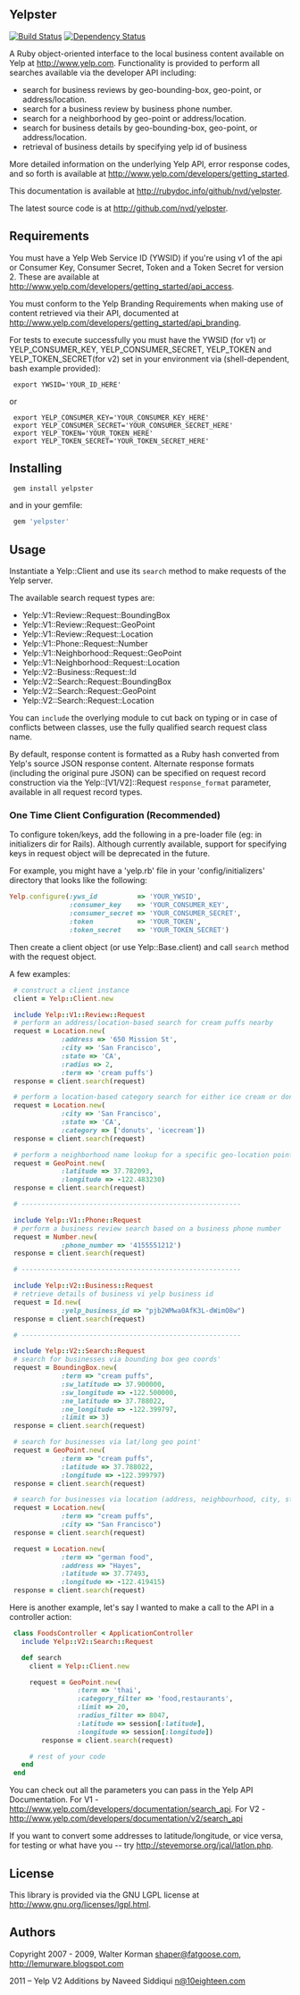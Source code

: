 ## Yelpster

[![Build Status](https://travis-ci.org/nvd/yelpster.png?branch=develop)](https://travis-ci.org/nvd/yelpster)
[![Dependency Status](https://gemnasium.com/nvd/yelpster.png)](https://gemnasium.com/nvd/yelpster)

A Ruby object-oriented interface to the local business content available
on Yelp at http://www.yelp.com.  Functionality is provided to perform
all searches available via the developer API including:

* search for business reviews by geo-bounding-box, geo-point, or address/location.
* search for a business review by business phone number.
* search for a neighborhood by geo-point or address/location.
* search for business details by geo-bounding-box, geo-point, or address/location.
* retrieval of business details by specifying yelp id of business

More detailed information on the underlying Yelp API, error response codes, and so forth is available at http://www.yelp.com/developers/getting_started.

This documentation is available at http://rubydoc.info/github/nvd/yelpster.

The latest source code is at http://github.com/nvd/yelpster.

## Requirements

You must have a Yelp Web Service ID (YWSID) if you're using v1 of the api or Consumer Key, Consumer Secret, Token and a Token Secret for version 2. These are available at http://www.yelp.com/developers/getting_started/api_access.

You must conform to the Yelp Branding Requirements when making use of content
retrieved via their API, documented at http://www.yelp.com/developers/getting_started/api_branding.

For tests to execute successfully you must have the YWSID (for v1) or YELP_CONSUMER_KEY, YELP_CONSUMER_SECRET, YELP_TOKEN and YELP_TOKEN_SECRET(for v2) set in your environment via (shell-dependent, bash example provided):

```console
 export YWSID='YOUR_ID_HERE'
```

or

```console
 export YELP_CONSUMER_KEY='YOUR_CONSUMER_KEY_HERE'
 export YELP_CONSUMER_SECRET='YOUR_CONSUMER_SECRET_HERE'
 export YELP_TOKEN='YOUR_TOKEN_HERE'
 export YELP_TOKEN_SECRET='YOUR_TOKEN_SECRET_HERE'
```

## Installing

```console
 gem install yelpster
```

and in your gemfile:

```ruby
 gem 'yelpster'
```

## Usage

Instantiate a Yelp::Client and use its ```search``` method to make requests of
the Yelp server.

The available search request types are:

* Yelp::V1::Review::Request::BoundingBox
* Yelp::V1::Review::Request::GeoPoint
* Yelp::V1::Review::Request::Location
* Yelp::V1::Phone::Request::Number
* Yelp::V1::Neighborhood::Request::GeoPoint
* Yelp::V1::Neighborhood::Request::Location
* Yelp::V2::Business::Request::Id
* Yelp::V2::Search::Request::BoundingBox
* Yelp::V2::Search::Request::GeoPoint
* Yelp::V2::Search::Request::Location

You can ```include``` the overlying module to cut back on typing
or in case of conflicts between classes, use the fully qualified search request class name.

By default, response content is formatted as a Ruby hash converted from Yelp's
source JSON response content. Alternate response formats (including the
original pure JSON) can be specified on request record construction via the
Yelp::[V1/V2]::Request ```response_format``` parameter, available in all request record
types.

### One Time Client Configuration (Recommended)
To configure token/keys, add the following in a pre-loader file (eg: in initializers dir for Rails).
Although currently available, support for specifying keys in request object will be deprecated in the future.

For example, you might have a 'yelp.rb' file in your 'config/initializers' directory that looks like the following:

```ruby
Yelp.configure(:yws_id          => 'YOUR_YWSID',
               :consumer_key    => 'YOUR_CONSUMER_KEY',
               :consumer_secret => 'YOUR_CONSUMER_SECRET',
               :token           => 'YOUR_TOKEN',
               :token_secret    => 'YOUR_TOKEN_SECRET')
```
Then create a client object (or use Yelp::Base.client) and call ```search``` method with the request object.

A few examples:

```ruby
 # construct a client instance
 client = Yelp::Client.new

 include Yelp::V1::Review::Request
 # perform an address/location-based search for cream puffs nearby
 request = Location.new(
             :address => '650 Mission St',
             :city => 'San Francisco',
             :state => 'CA',
             :radius => 2,
             :term => 'cream puffs')
 response = client.search(request)

 # perform a location-based category search for either ice cream or donut shops in SF
 request = Location.new(
             :city => 'San Francisco',
             :state => 'CA',
             :category => ['donuts', 'icecream'])
 response = client.search(request)

 # perform a neighborhood name lookup for a specific geo-location point
 request = GeoPoint.new(
             :latitude => 37.782093,
             :longitude => -122.483230)
 response = client.search(request)

 # -------------------------------------------------------

 include Yelp::V1::Phone::Request
 # perform a business review search based on a business phone number
 request = Number.new(
             :phone_number => '4155551212')
 response = client.search(request)

 # -------------------------------------------------------

 include Yelp::V2::Business::Request
 # retrieve details of business vi yelp business id
 request = Id.new(
             :yelp_business_id => "pjb2WMwa0AfK3L-dWimO8w")
 response = client.search(request)

 # -------------------------------------------------------

 include Yelp::V2::Search::Request
 # search for businesses via bounding box geo coords'
 request = BoundingBox.new(
             :term => "cream puffs",
             :sw_latitude => 37.900000,
             :sw_longitude => -122.500000,
             :ne_latitude => 37.788022,
             :ne_longitude => -122.399797,
             :limit => 3)
 response = client.search(request)

 # search for businesses via lat/long geo point'
 request = GeoPoint.new(
             :term => "cream puffs",
             :latitude => 37.788022,
             :longitude => -122.399797)
 response = client.search(request)

 # search for businesses via location (address, neighbourhood, city, state, zip, country, latitude, longitude)'
 request = Location.new(
             :term => "cream puffs",
             :city => "San Francisco")
 response = client.search(request)

 request = Location.new(
             :term => "german food",
             :address => "Hayes",
             :latitude => 37.77493,
             :longitude => -122.419415)
 response = client.search(request)
```

Here is another example, let's say I wanted to make a call to the API in a controller action:

```ruby
 class FoodsController < ApplicationController
   include Yelp::V2::Search::Request

   def search
     client = Yelp::Client.new

     request = GeoPoint.new(
                 :term => 'thai',
                 :category_filter => 'food,restaurants',
                 :limit => 20,
                 :radius_filter => 8047,
                 :latitude => session[:latitude],
                 :longitude => session[:longitude])
        response = client.search(request)

     # rest of your code
   end
 end
 ```

You can check out all the parameters you can pass in the Yelp API Documentation. For V1 - http://www.yelp.com/developers/documentation/search_api. For V2 - http://www.yelp.com/developers/documentation/v2/search_api

If you want to convert some addresses to latitude/longitude, or vice
versa, for testing or what have you -- try http://stevemorse.org/jcal/latlon.php.

## License

This library is provided via the GNU LGPL license at http://www.gnu.org/licenses/lgpl.html.

## Authors

Copyright 2007 - 2009, Walter Korman <shaper@fatgoose.com>, http://lemurware.blogspot.com

2011 – Yelp V2 Additions by Naveed Siddiqui <n@10eighteen.com>

